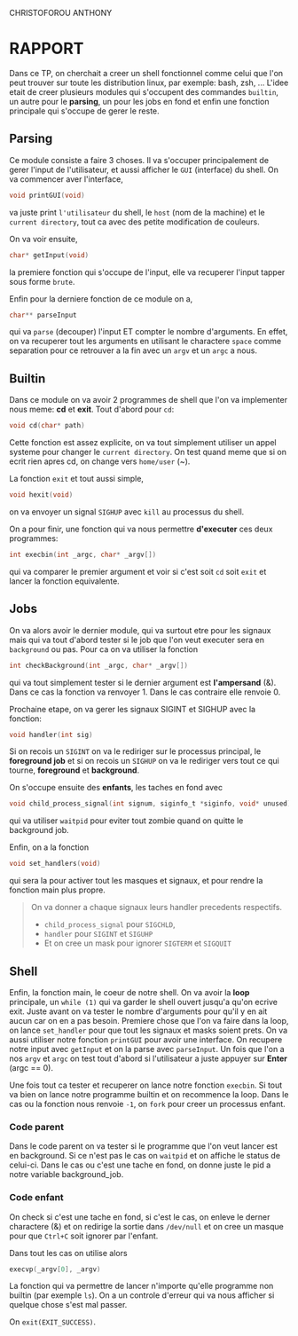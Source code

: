 CHRISTOFOROU
ANTHONY

# RAPPORT 

Dans ce TP, on cherchait a creer un shell fonctionnel comme celui que l'on peut trouver sur toute les distribution linux, par exemple: bash, zsh, ...
L'idee etait de creer plusieurs modules qui s'occupent des commandes `builtin`, un autre pour le **parsing**, un pour les jobs en fond et enfin une fonction principale qui s'occupe de gerer le reste.
## Parsing

Ce module consiste a faire 3 choses. Il va s'occuper principalement de gerer l'input de l'utilisateur, et aussi afficher le `GUI` (interface) du shell.
On va commencer aver l'interface, 
```c
void printGUI(void)
```
va juste print `l'utilisateur` du shell, le `host` (nom de la machine) et le `current directory`, tout ca avec des petite modification de couleurs.

On va voir ensuite,
```c
char* getInput(void)
```
la premiere fonction qui s'occupe de l'input, elle va recuperer l'input tapper sous forme `brute`. 

Enfin pour la derniere fonction de ce module on a,
```c
char** parseInput
```
qui va `parse` (decouper) l'input ET compter le nombre d'arguments. En effet, on va recuperer tout les arguments en utilisant le charactere `space` comme separation pour ce retrouver a la fin avec un `argv` et un `argc` a nous.

## Builtin

Dans ce module on va avoir 2 programmes de shell que l'on va implementer nous meme: **cd** et **exit**.
Tout d'abord pour `cd`:
```c
void cd(char* path)
```
Cette fonction est assez explicite, on va tout simplement utiliser un appel systeme pour changer le `current directory`. On test quand meme que si on ecrit rien apres cd, on change vers `home/user` (~).

La fonction `exit` et tout aussi simple, 
```c
void hexit(void)
```
on va envoyer un signal `SIGHUP` avec `kill` au processus du shell.

On a pour finir, une fonction qui va nous permettre **d'executer** ces deux programmes:
```c
int execbin(int _argc, char* _argv[])
```
qui va comparer le premier argument et voir si c'est soit `cd` soit `exit` et lancer la fonction equivalente.

## Jobs

On va alors avoir le dernier module, qui va surtout etre pour les signaux mais qui va tout d'abord tester si le job que l'on veut executer sera en `background` ou pas. Pour ca on va utiliser la fonction
```c
int checkBackground(int _argc, char* _argv[])
```
qui va tout simplement tester si le dernier argument est **l'ampersand** (&). Dans ce cas la fonction va renvoyer 1. Dans le cas contraire elle renvoie 0.

Prochaine etape, on va gerer les signaux SIGINT et SIGHUP avec la fonction:
```c
void handler(int sig)
```
Si on recois un `SIGINT` on va le rediriger sur le processus principal, le **foreground job** et si on recois un `SIGHUP` on va le rediriger vers tout ce qui tourne, **foreground** et **background**.

On s'occupe ensuite des **enfants**, les taches en fond avec
```c
void child_process_signal(int signum, siginfo_t *siginfo, void* unused)
```
qui va utiliser `waitpid` pour eviter tout zombie quand on quitte le background job.

Enfin, on a la fonction
```c
void set_handlers(void)
```
qui sera la pour activer tout les masques et signaux, et pour rendre la fonction main plus propre. 
> On va donner a chaque signaux leurs handler precedents respectifs.
> * `child_process_signal` pour `SIGCHLD`, 
> * `handler` pour `SIGINT` et `SIGUHP`
> * Et on cree un mask pour ignorer `SIGTERM` et `SIGQUIT`

## Shell

Enfin, la fonction main, le coeur de notre shell. On va avoir la **loop** principale, un `while (1)` qui va garder le shell ouvert jusqu'a qu'on ecrive exit.
Juste avant on va tester le nombre d'arguments pour qu'il y en ait aucun car on en a pas besoin.
Premiere chose que l'on va faire dans la loop, on lance `set_handler` pour que tout les signaux et masks soient prets.
On va aussi utiliser notre fonction `printGUI` pour avoir une interface.
On recupere notre input avec `getInput` et on la parse avec `parseInput`. Un fois que l'on a nos `argv` et `argc` on test tout d'abord si l'utilisateur a juste appuyer sur **Enter** (argc == 0).

Une fois tout ca tester et recuperer on lance notre fonction `execbin`. Si tout va bien on lance notre programme builtin et on recommence la loop.
Dans le cas ou la fonction nous renvoie `-1`, on `fork` pour creer un processus enfant.

### Code parent

Dans le code parent on va tester si le programme que l'on veut lancer est en background. Si ce n'est pas le cas on `waitpid` et on affiche le status de celui-ci.
Dans le cas ou c'est une tache en fond, on donne juste le pid a notre variable background_job.

### Code enfant

On check si c'est une tache en fond, si c'est le cas, on enleve le derner charactere (&) et on redirige la sortie dans `/dev/null` et on cree un masque pour que `Ctrl+C` soit ignorer par l'enfant.

Dans tout les cas on utilise alors
```c
execvp(_argv[0], _argv)
```
La fonction qui va permettre de lancer n'importe qu'elle programme non builtin (par exemple `ls`).
On a un controle d'erreur qui va nous afficher si quelque chose s'est mal passer.

On `exit(EXIT_SUCCESS)`.